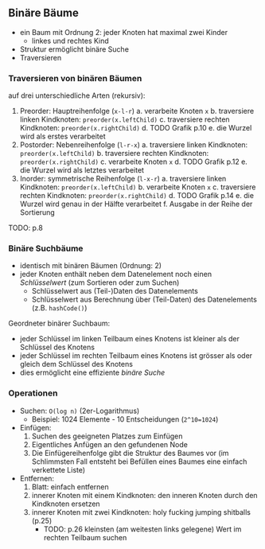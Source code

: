 ## Binäre Bäume

- ein Baum mit Ordnung 2: jeder Knoten hat maximal zwei Kinder
    - linkes und rechtes Kind
- Struktur ermöglicht binäre Suche
- Traversieren

### Traversieren von binären Bäumen

auf drei unterschiedliche Arten (rekursiv):

1. Preorder: Hauptreihenfolge (`x-l-r`)
    a. verarbeite Knoten `x`
    b. traversiere linken Kindknoten: `preorder(x.leftChild)`
    c. traversiere rechten Kindknoten: `preorder(x.rightChild)`
    d. TODO Grafik p.10
    e. die Wurzel wird als erstes verarbeitet
2. Postorder: Nebenreihenfolge (`l-r-x`)
    a. traversiere linken Kindknoten: `preorder(x.leftChild)`
    b. traversiere rechten Kindknoten: `preorder(x.rightChild)`
    c. verarbeite Knoten `x`
    d. TODO Grafik p.12
    e. die Wurzel wird als letztes verarbeitet
3. Inorder: symmetrische Reihenfolge (`l-x-r`)
    a. traversiere linken Kindknoten: `preorder(x.leftChild)`
    b. verarbeite Knoten `x`
    c. traversiere rechten Kindknoten: `preorder(x.rightChild)`
    d. TODO Grafik p.14
    e. die Wurzel wird genau in der Hälfte verarbeitet
    f. Ausgabe in der Reihe der Sortierung

TODO: p.8

### Binäre Suchbäume

- identisch mit binären Bäumen (Ordnung: 2)
- jeder Knoten enthält neben dem Datenelement noch einen _Schlüsselwert_ (zum
  Sortieren oder zum Suchen)
    - Schlüsselwert aus (Teil-)Daten des Datenelements
    - Schlüsselwert aus Berechnung über (Teil-Daten) des Datenelements (z.B.
      `hashCode()`)

Geordneter binärer Suchbaum:

- jeder Schlüssel im linken Teilbaum eines Knotens ist kleiner als der Schlüssel
  des Knotens
- jeder Schlüssel im rechten Teilbaum eines Knotens ist grösser als oder gleich
  dem Schlüssel des Knotens
- dies ermöglicht eine effiziente _binäre Suche_

### Operationen

- Suchen: `O(log n)` (2er-Logarithmus)
    - Beispiel: 1024 Elemente - 10 Entscheidungen (`2^10=1024`)
- Einfügen:
    1. Suchen des geeigneten Platzes zum Einfügen
    2. Eigentliches Anfügen an den gefundenen Node
    3. Die Einfügereihenfolge gibt die Struktur des Baumes vor (im Schlimmsten
    Fall entsteht bei Befüllen eines Baumes eine einfach verkettete Liste)
- Entfernen:
    1. Blatt: einfach entfernen
    2. innerer Knoten mit einem Kindknoten: den inneren Knoten durch den
    Kindknoten ersetzen
    3. innerer Knoten mit zwei Kindknoten: holy fucking jumping shitballs (p.25)
        - TODO: p.26 kleinsten (am weitesten links gelegene) Wert im rechten
          Teilbaum suchen
